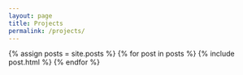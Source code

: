 ```yaml
---
layout: page
title: Projects
permalink: /projects/
---
```


{% assign posts = site.posts %}
{% for post in posts %}
  {% include post.html %}
{% endfor %}

